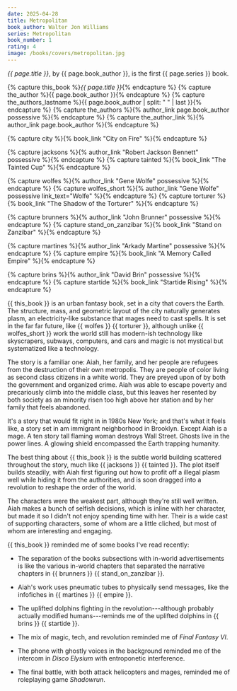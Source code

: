 ```yaml
---
date: 2025-04-28
title: Metropolitan
book_author: Walter Jon Williams
series: Metropolitan
book_number: 1
rating: 4
image: /books/covers/metropolitan.jpg
---
```


<cite class="book-title">{{ page.title }}</cite>, by <span
class="author-name">{{ page.book_author }}</span>, is the first <span
class="book-series">{{ page.series }}</span> book.


{% capture this_book %}<cite class="book-title">{{ page.title }}</cite>{% endcapture %}
{% capture the_author %}<span class="author-name">{{ page.book_author }}</span>{% endcapture %}
{% capture the_authors_lastname %}<span class="author-name">{{ page.book_author | split: " " | last }}</span>{% endcapture %}
{% capture the_authors %}{% author_link page.book_author possessive %}{% endcapture %}
{% capture the_author_link %}{% author_link page.book_author %}{% endcapture %}

{% capture city %}{% book_link "City on Fire" %}{% endcapture %}

{% capture jacksons %}{% author_link "Robert Jackson Bennett" possessive %}{% endcapture %}
{% capture tainted %}{% book_link "The Tainted Cup" %}{% endcapture %}

{% capture wolfes %}{% author_link "Gene Wolfe" possessive %}{% endcapture %}
{% capture wolfes_short %}{% author_link "Gene Wolfe" possessive link_text="Wolfe" %}{% endcapture %}
{% capture torturer %}{% book_link "The Shadow of the Torturer" %}{% endcapture %}

{% capture brunners %}{% author_link "John Brunner" possessive %}{% endcapture %}
{% capture stand_on_zanzibar %}{% book_link "Stand on Zanzibar" %}{% endcapture %}

{% capture martines %}{% author_link "Arkady Martine" possessive %}{% endcapture %}
{% capture empire %}{% book_link "A Memory Called Empire" %}{% endcapture %}

{% capture brins %}{% author_link "David Brin" possessive %}{% endcapture %}
{% capture startide %}{% book_link "Startide Rising" %}{% endcapture %}

{{ this_book }} is an urban fantasy book, set in a city that covers the Earth.
The structure, mass, and geometric layout of the city naturally generates
plasm, an electricity-like substance that mages need to cast spells. It is set
in the far far future, like {{ wolfes }} {{ torturer }}, although unlike {{
wolfes_short }} work the world still has modern-ish technology like
skyscrapers, subways, computers, and cars and magic is not mystical but
systematized like a technology.

The story is a familiar one: Aiah, her family, and her people are refugees
from the destruction of their own metropolis. They are people of color living
as second class citizens in a white world. They are preyed upon of by both the
government and organized crime. Aiah was able to escape poverty and
precariously climb into the middle class, but this leaves her resented by both
society as an minority risen too high above her station and by her family that
feels abandoned.

It's a story that would fit right in in 1980s New York; and that's what it
feels like, a story set in am immigrant neighborhood in Brooklyn. Except Aiah
is a mage. A ten story tall flaming woman destroys Wall Street. Ghosts live in
the power lines. A glowing shield encompassed the Earth trapping humanity.

The best thing about {{ this_book }} is the subtle world building scattered
throughout the story, much like {{ jacksons }} {{ tainted }}. The plot itself
builds steadily, with Aiah first figuring out how to profit off a illegal
plasm well while hiding it from the authorities, and is soon dragged into
a revolution to reshape the order of the world.

The characters were the weakest part, although they're still well written.
Aiah makes a bunch of selfish decisions, which is inline with her character,
but made it so I didn't not enjoy spending time with her. Their is a wide cast
of supporting characters, some of whom are a little cliched, but most of whom
are interesting and engaging.

{{ this_book }} reminded me of some books I've read recently:

- The separation of the books subsections with in-world advertisements is
  like the various in-world chapters that separated the narrative chapters in
  {{ brunners }} {{ stand_on_zanzibar }}.

- Aiah's work uses pneumatic tubes to physically send messages, like the
  infofiches in {{ martines }} {{ empire }}.

- The uplifted dolphins fighting in the revolution---although probably
  actually modified humans---reminds me of the uplifted dolphins in {{ brins
  }} {{ startide }}.

- The mix of magic, tech, and revolution reminded me of <cite
  class="video-game-title">Final Fantasy VI</cite>.

- The phone with ghostly voices in the background reminded me of the intercom
  in <cite class="video-game-title">Disco Elysium</cite> with entroponetic
  interference.

- The final battle, with both attack helicopters and mages, reminded me of
  roleplaying game <cite class="table-top-game-title">Shadowrun</cite>.
